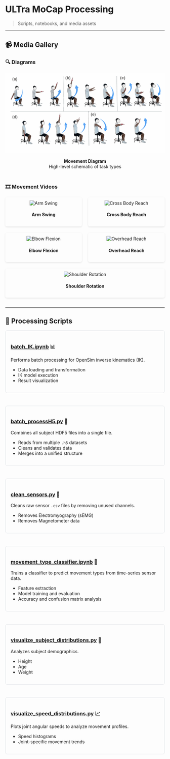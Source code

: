 # ULTra MoCap Processing

> Scripts, notebooks, and media assets

---

## 📹 Media Gallery

### 🔍 Diagrams

<div style="display: flex; justify-content: space-around; flex-wrap: wrap; gap: 20px; margin-bottom: 30px;">
  <!-- <div style="flex: 1; min-width: 300px; text-align: center;">
    <img src="media/marker_and_sensor.png" alt="Marker and Sensor Layout" style="max-width: 100%;">
    <p><strong>Marker + Sensor Layout</strong><br>Placement of IMUs and markers</p>
  </div> -->
  <div style="flex: 1; min-width: 300px; text-align: center;">
    <img src="media/movement_diagram.png" alt="Movement Diagram" style="max-width: 100%;">
    <p><strong>Movement Diagram</strong><br>High-level schematic of task types</p>
  </div>
</div>

### 🎞️ Movement Videos

<div style="display: flex; justify-content: space-between; flex-wrap: wrap; gap: 20px; margin-bottom: 30px;">
    <div style="text-align: center; box-shadow: 0 2px 5px rgba(0,0,0,0.1); padding: 10px; border-radius: 5px; flex: 1; min-width: 200px;">
        <img src="media/armswing.gif" alt="Arm Swing" style="width: 100%; aspect-ratio: 9/16; object-fit: cover;">
        <h4>Arm Swing</h4>
    </div>
    <div style="text-align: center; box-shadow: 0 2px 5px rgba(0,0,0,0.1); padding: 10px; border-radius: 5px; flex: 1; min-width: 200px;">
        <img src="media/crossbody.gif" alt="Cross Body Reach" style="width: 100%; aspect-ratio: 9/16; object-fit: cover;">
        <h4>Cross Body Reach</h4>
    </div>
    <div style="text-align: center; box-shadow: 0 2px 5px rgba(0,0,0,0.1); padding: 10px; border-radius: 5px; flex: 1; min-width: 200px;">
        <img src="media/elbowflex.gif" alt="Elbow Flexion" style="width: 100%; aspect-ratio: 9/16; object-fit: cover;">
        <h4>Elbow Flexion</h4>
    </div>
    <div style="text-align: center; box-shadow: 0 2px 5px rgba(0,0,0,0.1); padding: 10px; border-radius: 5px; flex: 1; min-width: 200px;">
        <img src="media/overheadreach.gif" alt="Overhead Reach" style="width: 100%; aspect-ratio: 9/16; object-fit: cover;">
        <h4>Overhead Reach</h4>
    </div>
    <div style="text-align: center; box-shadow: 0 2px 5px rgba(0,0,0,0.1); padding: 10px; border-radius: 5px; flex: 1; min-width: 200px;">
        <img src="media/shoulderrotation.gif" alt="Shoulder Rotation" style="width: 100%; aspect-ratio: 9/16; object-fit: cover;">
        <h4>Shoulder Rotation</h4>
    </div>
</div>

---

## 📂 Processing Scripts

<div class="scripts-container" style="display: grid; grid-template-columns: repeat(auto-fill, minmax(450px, 1fr)); gap: 20px;">

  <div class="script-card" style="border: 1px solid #e1e4e8; border-radius: 6px; padding: 16px; margin-bottom: 20px;">
    <h3><a href="processing/batch_IK.ipynb">batch_IK.ipynb</a> 📊</h3>
    <p>Performs batch processing for OpenSim inverse kinematics (IK).</p>
    <ul>
      <li>Data loading and transformation</li>
      <li>IK model execution</li>
      <li>Result visualization</li>
    </ul>
  </div>

  <div class="script-card" style="border: 1px solid #e1e4e8; border-radius: 6px; padding: 16px; margin-bottom: 20px;">
    <h3><a href="processing/batch_processH5.py">batch_processH5.py</a> 🔄</h3>
    <p>Combines all subject HDF5 files into a single file.</p>
    <ul>
      <li>Reads from multiple <code>.h5</code> datasets</li>
      <li>Cleans and validates data</li>
      <li>Merges into a unified structure</li>
    </ul>
  </div>

  <div class="script-card" style="border: 1px solid #e1e4e8; border-radius: 6px; padding: 16px; margin-bottom: 20px;">
    <h3><a href="processing/clean_sensors.py">clean_sensors.py</a> 🧹</h3>
    <p>Cleans raw sensor <code>.csv</code> files by removing unused channels.</p>
    <ul>
      <li>Removes Electromyography (sEMG)</li>
      <li>Removes Magnetometer data</li>
    </ul>
  </div>

  <div class="script-card" style="border: 1px solid #e1e4e8; border-radius: 6px; padding: 16px; margin-bottom: 20px;">
    <h3><a href="processing/movement_type_classifier.ipynb">movement_type_classifier.ipynb</a> 🤖</h3>
    <p>Trains a classifier to predict movement types from time-series sensor data.</p>
    <ul>
      <li>Feature extraction</li>
      <li>Model training and evaluation</li>
      <li>Accuracy and confusion matrix analysis</li>
    </ul>
  </div>

  <div class="script-card" style="border: 1px solid #e1e4e8; border-radius: 6px; padding: 16px; margin-bottom: 20px;">
    <h3><a href="processing/visualize_subject_distributions.py">visualize_subject_distributions.py</a> 👥</h3>
    <p>Analyzes subject demographics.</p>
    <ul>
      <li>Height</li>
      <li>Age</li>
      <li>Weight</li>
    </ul>
  </div>

  <div class="script-card" style="border: 1px solid #e1e4e8; border-radius: 6px; padding: 16px; margin-bottom: 20px;">
    <h3><a href="processing/visualize_speed_distributions.py">visualize_speed_distributions.py</a> 📈</h3>
    <p>Plots joint angular speeds to analyze movement profiles.</p>
    <ul>
      <li>Speed histograms</li>
      <li>Joint-specific movement trends</li>
    </ul>
  </div>

</div>